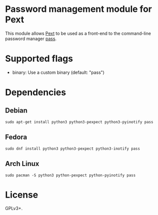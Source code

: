 # Password management module for Pext
This module allows [Pext](https://github.com/Pext/Pext) to be used as a
front-end to the command-line password manager
[pass](https://www.passwordstore.org/).

# Supported flags
- binary: Use a custom binary (default: "pass")

# Dependencies
## Debian

    sudo apt-get install python3 python3-pexpect python3-pyinotify pass

## Fedora

    sudo dnf install python3 python3-pexpect python3-inotify pass

## Arch Linux

    sudo pacman -S python3 python-pexpect python-pyinotify pass
    
# License
GPLv3+.

